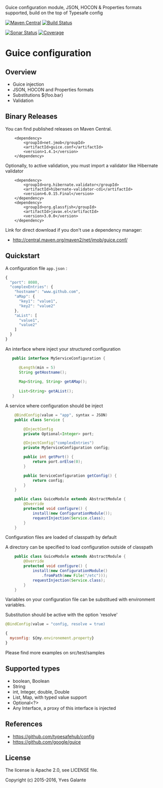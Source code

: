 Guice configuration module, JSON, HOCON & Properties formats supported, build on the top of Typesafe config

[![Maven Central](https://maven-badges.herokuapp.com/maven-central/net.jmob/guice.conf/badge.svg)](https://maven-badges.herokuapp.com/maven-central/net.jmob/guice.conf)
[![Build Status](https://travis-ci.org/yyvess/Guice-configuration.svg?branch=master)](https://travis-ci.org/yyvess/Guice-configuration)

[![Sonar Status](https://sonarcloud.io/api/project_badges/measure?project=net.jmob%3Aguice.conf&metric=alert_status)](https://sonarcloud.io/dashboard?id=net.jmob%3Aguice.conf)  [![Coverage](https://sonarcloud.io/api/project_badges/measure?project=net.jmob%3Aguice.conf&metric=coverage)](https://sonarcloud.io/dashboard?id=net.jmob%3Aguice.conf)

Guice configuration
======

## Overview

- Guice injection 
- JSON, HOCON and Properties formats
- Substitutions ${foo.bar}
- Validation

## Binary Releases

You can find published releases on Maven Central.

		<dependency>
			<groupId>net.jmob</groupId>
			<artifactId>guice.conf</artifactId>
			<version>1.4.1</version>
		</dependency>
		
Optionally, to active validation, you must import a validator like Hibernate validator
		
        <dependency>
            <groupId>org.hibernate.validator</groupId>
            <artifactId>hibernate-validator-cdi</artifactId>
            <version>6.0.15.Final</version>
        </dependency>
        <dependency>
            <groupId>org.glassfish</groupId>
            <artifactId>javax.el</artifactId>
            <version>3.0.0</version>
        </dependency>

Link for direct download if you don't use a dependency manager:

 - http://central.maven.org/maven2/net/jmob/guice.conf/
 
 
## Quickstart

A configuration file `app.json` :

```javascript
{
  "port": 8080,
  "complexEntries": {
    "hostname": "www.github.com",
    "aMap": {
      "key1": "value1",
      "key2": "value2"
    },
    "aList": [
      "value1",
      "value2"
    ]
  }
}
```

An interface where inject your structured configuration

```java  
   public interface MyServiceConfiguration {

      @Length(min = 5)
      String getHostname();
    
      Map<String, String> getAMap();
    
      List<String> getAList();
   }
```

A service where configuration should be inject
```java  
    @BindConfig(value = "app", syntax = JSON)
    public class Service {

        @InjectConfig
        private Optional<Integer> port;

        @InjectConfig("complexEntries")
        private MyServiceConfiguration config;

        public int getPort() {
            return port.orElse(0);
        }

        public ServiceConfiguration getConfig() {
            return config;
        }
    }
```

```java  
    public class GuiceModule extends AbstractModule {
        @Override
        protected void configure() {
            install(new ConfigurationModule());
            requestInjection(Service.class);
        }
    }
```

Configuration files are loaded of classpath by default

A directory can be specified to load configuration outside of classpath

```java  
    public class GuiceModule extends AbstractModule {
        @Override
        protected void configure() {
            install(new ConfigurationModule()
                .fromPath(new File("/etc")));
            requestInjection(Service.class);
        }
    }
```


Variables on your configuration file can be substitued with environment variables.

Substitution should be active with the option 'resolve'

```java  
@BindConfig(value = "config, resolve = true)
```

```javascript
{
  myconfig: ${my.environement.property}
}
```


Please find more examples on src/test/samples

## Supported types

- boolean, Boolean
- String
- int, Integer, double, Double
- List<?>, Map<?>, with typed value support
- Optional<?>
- Any Interface, a proxy of this interface is injected

## References

- https://github.com/typesafehub/config
- https://github.com/google/guice

## License

The license is Apache 2.0, see LICENSE file.

Copyright (c) 2015-2016, Yves Galante
